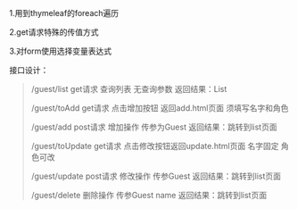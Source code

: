 1.用到thymeleaf的foreach遍历

2.get请求特殊的传值方式

3.对form使用选择变量表达式

接口设计：
> /guest/list get请求 查询列表 无查询参数 返回结果：List<Guest>
>
> /guest/toAdd get请求 点击增加按钮 返回add.html页面 须填写名字和角色
>
> /guest/add post请求 增加操作 传参为Guest 返回结果：跳转到list页面
>
> /guest/toUpdate get请求 点击修改按钮返回update.html页面 名字固定 角色可改
>
> /guest/update post请求 修改操作 传参Guest 返回结果：跳转到list页面
>
> /guest/delete 删除操作 传参Guest name 返回结果：跳转到list页面